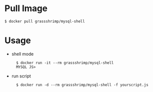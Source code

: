 # Pull Image

    $ docker pull grassshrimp/mysql-shell

# Usage

+ shell mode

        $ docker run -it --rm grassshrimp/mysql-shell
        MYSQL JS>

+ run script

        $ docker run -d --rm grassshrimp/mysql-shell -f yourscript.js